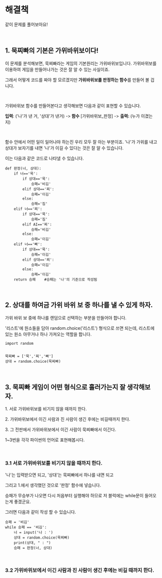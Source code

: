 <h1>해결책</h1>
<p>같이 문제를 풀어보아요!</p>
<p>&nbsp;</p>
<h2>1. 묵찌빠의 기본은 가위바위보이다!</h2>
<p>이 문제를 분석해보면, 묵찌빠라는 게임의 기본원리는 가위바위보입니다. 가위바위보를 이용하여 게임을 만들어나가는 것은 잘 알 수 있는 사실이죠.</p>
<p>그래서 어떻게 코드를 짜야 할  모르겠지만<strong> 가위바위보를 판정하는 함수</strong>를 만들어 볼 겁니다.</p>
<p>&nbsp;</p>
<p>가위바위보 함수를 만들어본다고 생각해보면 다음과 같이 표현할 수 있습니다.</p>
<p><strong>입력</strong>: ('나'가 낸 거, '상대'가 낸거) -&gt;<strong> 함수</strong> [가위바위보_판정] -&gt; <strong>출력: </strong>(누가 이겼는지)</p>
<p>&nbsp;</p>
<p>함수 안에서 어떤 일이 일어나야 하는진 우리 모두 잘 아는 부분이죠. '나'가 가위를 내고 상대가 보자기를 내면 '나'가 이길 수 있다는 것은 잘 알 수 있습니다.</p> 
<p>이는 다음과 같은 코드로 나타낼 수 있습니다.</p>

<pre><code>def 판정(너, 상대):
    if 너=='묵':
        if 상대=='묵':
            승패='비김'
        elif 상대=='찌':
            승패='이김'
        else:
            승패='짐'
    elif 너=='찌':
        if 상대=='묵':
            승패='짐'
        elif AI=='찌':
            승패='비김'
        else:
            승패='이김'
    elif 너=='빠':
        if 상대=='묵':
            승패='이김'
        elif 상대=='찌':
            승패='이김'
        else:
            승패='이김'
    return 승패    #승패는 '나'의 기준으로 작성됨
</code></pre>
<p>&nbsp;</p>
<h2>2. 상대를 하여금 가위 바위 보 중 하나를 낼 수 있게 하자.</h2>
<p>가위 바위 보 중에 하나를 랜덤으로 선택하는 부분을 만들어야 합니다.</p>
<p>'리스트'에 원소들을 담아 random.choice('리스트') 형식으로 쓰면 되는데, 리스트에 있는 원소 아무거나 하나 가져오는 역할을 합니다.</p>
<pre><code>import random
<p></p>
묵찌빠 = ['묵','찌','빠']
상대 = random.choice(묵찌빠)
</code></pre>
<p>&nbsp;</p>
<h2>3. 묵찌빠 게임이 어떤 형식으로 흘러가는지 잘 생각해보자.</h2>
<p>1. 서로 가위바위보를 비기지 않을 때까지 한다.</p>
<p>2. 가위바위보에서 이긴 사람과 진 사람이 생긴 후에는 비길때까지 한다.</p>
<p>3. 그 전판에서 가위바위보에서 이긴 사람이 묵찌빠에서 이긴다.</p>
<p>1~3번을 각각 파이썬의 언어로 표현해봅시다.</p>
<p>&nbsp;</p>
<h3>3.1 서로 가위바위보를 비기지 않을 때까지 한다.</h3>
<p>'나'는 입력받으면 되고, '상대'는 묵찌빠에서 하나를 내면 되고</p>
<p>그리고 1.에서 생각했던 것으로 '판정' 함수에 넣습니다.</p>
<p>승패가 무승부가 나오면 다시 처음부터 실행해야 하므로 저 블럭에는 while문이 들어오는게 좋겠군요.</p>
<p>그러면 다음과 같이 작성 할 수 있습니다.</p>
<pre><code>승패 = '비김'
while 승패 == '비김':
    너 = input('나 : ')
    상대 = random.choice(묵찌빠)
    print(상대, " : ")
    승패 = 판정(너, 상대)
</code></pre>
<p>&nbsp;</p>
<h3>3.2 가위바위보에서 이긴 사람과 진 사람이 생긴 후에는 비길 때까지 한다.</h3>
